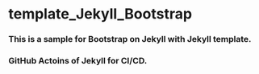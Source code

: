 # template_Jekyll_Bootstrap

### This is a sample for Bootstrap on Jekyll with Jekyll template.

### GitHub Actoins of Jekyll for CI/CD.
